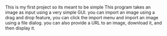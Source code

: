 This is my first project so its meant to be simple
This program takes an image as input using a very
simple GUI. you can import an image using a drag
and drop feature, you can click the import menu
and import an image using a file dialog. you
can also provide a URL to an image, download it,
and then display it.
